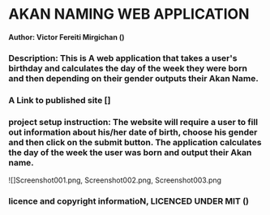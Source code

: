 # AKAN NAMING WEB APPLICATION

#### Author: Victor Fereiti Mirgichan  ()

### Description: This is A web application that takes a user's birthday and calculates the day of the week they were born and then depending on their gender outputs their Akan Name. 

### A Link to published site []


### project setup instruction: The website will require a user to fill out information about his/her date of birth, choose his gender and then click on the submit button. The application calculates the day of the week the user was born and output their Akan name.

![]Screenshot001.png, Screenshot002.png, Screenshot003.png





### licence and copyright informatioN, LICENCED UNDER MIT ()
